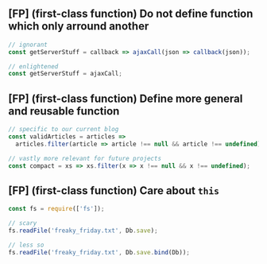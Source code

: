 ## [FP] (first-class function) Do not define function which only arround another

```js
// ignorant
const getServerStuff = callback => ajaxCall(json => callback(json));

// enlightened
const getServerStuff = ajaxCall;
```

## [FP] (first-class function) Define more general and reusable function

```js
// specific to our current blog
const validArticles = articles =>
  articles.filter(article => article !== null && article !== undefined),

// vastly more relevant for future projects
const compact = xs => xs.filter(x => x !== null && x !== undefined);
```

## [FP] (first-class function) Care about `this`

```js
const fs = require(['fs']);

// scary
fs.readFile('freaky_friday.txt', Db.save);

// less so
fs.readFile('freaky_friday.txt', Db.save.bind(Db));
```
<!--stackedit_data:
eyJoaXN0b3J5IjpbMjgwMzM2NzA4LC0xODExNTE0NzU5LDEzMz
c4MTg4ODhdfQ==
-->